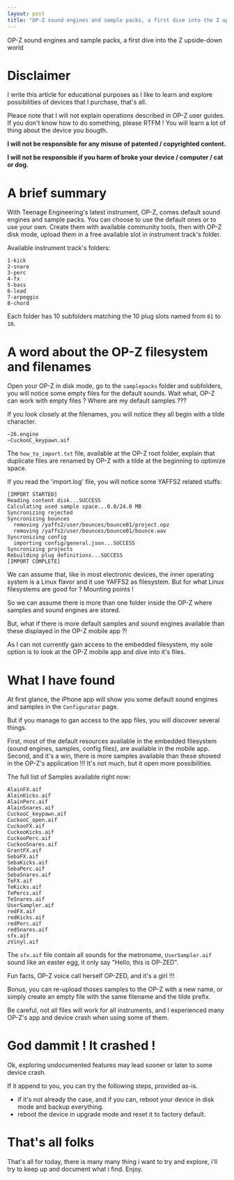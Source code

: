 ```yaml
---
layout: post
title: "OP-Z sound engines and sample packs, a first dive into the Z upside-down world"
---
```


OP-Z sound engines and sample packs, a first dive into the Z upside-down world

# Disclaimer

I write this article for educational purposes as I like to learn and explore possibilities of devices that I purchase, that's all.

Please note that I will not explain operations described in OP-Z user guides. If you don't know how to do something, please RTFM !
You will learn a lot of thing about the device you bougth.

**I will not be responsible for any misuse of patented / copyrighted content.**

**I will not be responsible if you harm of broke your device / computer / cat or dog.**


# A brief summary

With Teenage Engineering's latest instrument, OP-Z, comes default sound engines and sample packs.
You can choose to use the default ones or to use your own. Create them with available community tools, then with OP-Z disk mode, upload them in a free available slot in instrument track's folder.

Available instrument track's folders:
```
1-kick
2-snare
3-perc
4-fx
5-bass
6-lead
7-arpeggio
8-chord
```

Each folder has 10 subfolders matching the 10 plug slots named from `01` to `10`.


# A word about the OP-Z filesystem and filenames

Open your OP-Z in disk mode, go to the `samplepacks` folder and subfolders, you will notice some empty files for the default sounds.
Wait what, OP-Z can work with empty files ? Where are my default samples ???

If you look closely at the filenames, you will notice they all begin with a tilde character.

```
~26.engine
~CuckooC_keypawn.aif
```

The `how_to_import.txt` file, available at the OP-Z root folder, explain that duplicate files are renamed by OP-Z with a tilde at the beginning to optimize space.

If you read the 'import.log' file, you will notice some YAFFS2 related stuffs:

```
[IMPORT STARTED]
Reading content disk...SUCCESS
Calculating used sample space...0.0/24.0 MB
Syncronizing rejected
Syncronizing bounces
  removing /yaffs2/user/bounces/bounce01/project.opz
  removing /yaffs2/user/bounces/bounce01/bounce.wav
Syncronizing config
  importing config/general.json...SUCCESS
Syncronizing projects
Rebuilding plug definitions...SUCCESS
[IMPORT COMPLETE]
```

We can assume that, like in most electronic devices, the inner operating system is a Linux flavor and it use YAFFS2 as filesystem. But for what Linux filesystems are good for ? Mounting points !

So we can assume there is more than one folder inside the OP-Z where samples and sound engines are stored.

But, what if there is more default samples and sound engines available than these displayed in the OP-Z mobile app ?!

As I can not currently gain access to the embedded filesystem, my sole option is to look at the OP-Z mobile app and dive into it's files.


# What I have found


At first glance, the iPhone app will show you some default sound engines and samples in the `Configurator` page.

But if you manage to gan access to the app files, you will discover several things.

First, most of the default resources  available in the embedded filesystem (sound engines, samples, config files), are available in the mobile app.
Second, and it's a win, there is more samples available than these showed in the OP-Z's application !!! It's not much, but it open more possibilities.

The full list of Samples available right now:

```
AlainFX.aif
AlainKicks.aif
AlainPerc.aif
AlainSnares.aif
CuckooC_keypawn.aif
CuckooC_open.aif
CuckooFX.aif
CuckooKicks.aif
CuckooPerc.aif
CuckooSnares.aif
GrantFX.aif
SebaFX.aif
SebaKicks.aif
SebaPerc.aif
SebaSnares.aif
TeFX.aif
TeKicks.aif
TePercs.aif
TeSnares.aif
UserSampler.aif
redFX.aif
redKicks.aif
redPerc.aif
redSnares.aif
sfx.aif
zVinyl.aif
```

The `sfx.aif` file contain all sounds for the metronome, `UserSampler.aif` sound like an easter egg, it only say "Hello, this is OP-ZED".

Fun facts, OP-Z voice call herself OP-ZED, and it's a girl !!!

Bonus, you can re-upload thoses samples to the OP-Z with a new name, or simply create an empty file with the same filename and the tilde prefix.

Be careful, not all files will work for all instruments, and I experienced many OP-Z's app and device crash when using some of them.


# God dammit ! It crashed !

Ok, exploring undocumented features may lead sooner or later to some device crash.

If it append to you, you can try the following steps, provided as-is.

- if it's not already the case, and if you can, reboot your device in disk mode and backup everything.
- reboot the device in upgrade mode and reset it to factory default.


# That's all folks

That's all for today, there is many many thing i want to try and explore, i'll try to keep up and document what i find.
Enjoy.
